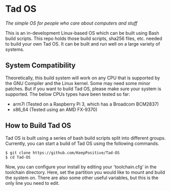 # Tad OS
_The simple OS for people who care about computers and stuff_

This is an in-development Linux-based OS which can be built using Bash build scripts. This repo holds those build scripts, sha256 files, etc. needed to build your own Tad OS. It can be built and run well on a large variety of systems.

## System Compatibility
Theoretically, this build system will work on any CPU that is supported by the GNU Compiler and the Linux kernel. Some may need some minor patches. But if you want to build Tad OS, please make sure your system is supported. The below CPUs types have been tested so far:
+ arm7l (Tested on a Raspberry Pi 3, which has a Broadcom BCM2837)
+ x86_64 (Tested using an AMD FX-9370)

## How to Build Tad OS
Tad OS is built using a series of bash build scripts split into different groups. Currently, you can start a build of Tad OS using the following commands.  

```
$ git clone https://github.com/KeepPositive/Tad-OS
$ cd Tad-OS
```

Now, you can configure your install by editing your 'toolchain.cfg' in the toolchain directory. Here, set the partition you would like to mount and build the system on. There are also some other useful variables, but this is the only line you need to edit. 
